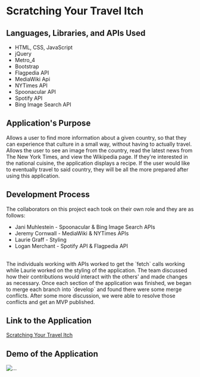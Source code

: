 # Scratching Your Travel Itch

## Languages, Libraries, and APIs Used
* HTML, CSS, JavaScript
* jQuery
* Metro_4
* Bootstrap
* Flagpedia API
* MediaWiki Api
* NYTimes API
* Spoonacular API
* Spotify API
* Bing Image Search API

## Application's Purpose
Allows a user to find more information about a given country, so that they can experience that culture in a small way, without having to actually travel. Allows the user to see an image from the country, read the latest news from The New York Times, and view the Wikipedia page. If they're interested in the national cuisine, the application displays a recipe. If the user would like to eventually travel to said country, they will be all the more prepared after using this application.

## Development Process
The collaborators on this project each took on their own role and they are as follows:
* Jani Muhlestein - Spoonacular & Bing Image Search APIs
* Jeremy Cornwall - MediaWiki & NYTimes APIs
* Laurie Graff - Styling
* Logan Merchant - Spotify API & Flagpedia API
</br>
The individuals working with APIs worked to get the `fetch` calls working while Laurie worked on the styling of the application. The team discussed how their contributions would interact with the others' and made changes as necessary. Once each section of the application was finished, we began to merge each branch into `develop` and found there were some merge conflicts. After some more discussion, we were able to resolve those conflicts and get an MVP published.

## Link to the Application
[Scratching Your Travel Itch](https://loganmerchant.github.io/scratching-your-travel-itch/)

## Demo of the Application
![...](...)
